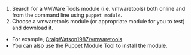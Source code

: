 1. Search for a VMWare Tools module (i.e. vmwaretools) both online and from the command line using <code>puppet module</code>.
2. Choose a vmwaretools module (or appropriate module for you to test) and download it.

* For example, [CraigWatson1987/vmwaretools](http://forge.puppetlabs.com/CraigWatson1987/vmwaretools "")
* You can also use the Puppet Module Tool to install the module.